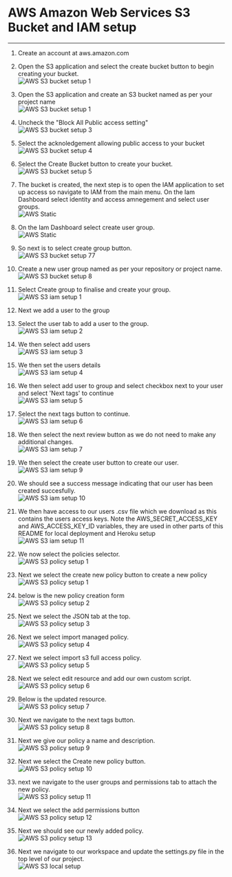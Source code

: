 # AWS Amazon Web Services S3 Bucket and IAM setup 
<hr>

1. Create an account at aws.amazon.com

2. Open the S3 application and select the create bucket button to begin creating your bucket.
<br>![AWS S3 bucket setup 1](../media/readme/amazon_web_services_s3_bucket_setup/how_to_create_s3_bucket/a.JPG)

3. Open the S3 application and create an S3 bucket named as per your project name
<br>![AWS S3 bucket setup 1](../media/readme/amazon_web_services_s3_bucket_setup/how_to_create_s3_bucket/b.JPG)

4. Uncheck the "Block All Public access setting"
<br>![AWS S3 bucket setup 3](../media/readme/amazon_web_services_s3_bucket_setup/how_to_create_s3_bucket/c.JPG)

5. Select the acknoledgement allowing public access to your bucket
<br>![AWS S3 bucket setup 4](../media/readme/amazon_web_services_s3_bucket_setup/how_to_create_s3_bucket/d.JPG)

6. Select the Create Bucket button to create your bucket.
<br>![AWS S3 bucket setup 5](../media/readme/amazon_web_services_s3_bucket_setup/how_to_create_s3_bucket/e.JPG)

7. The bucket is created, the next step is to open the IAM application to set up access so navigate to IAM from the main menu. On the Iam Dashboard select identity and access amnegement and select user groups.
<br>![AWS Static](../media/readme/amazon_web_services_s3_bucket_setup/iam_setup/create_new_group/user-groups-selector.JPG)

8. On the Iam Dashboard select create user group.
<br>![AWS Static](../media/readme/amazon_web_services_s3_bucket_setup/iam_setup/create_new_group//user-groups.JPG)

9. So next is to select create group button.
<br> ![AWS S3 bucket setup 77](../media/readme/amazon_web_services_s3_bucket_setup/iam_setup/create_new_group/create-new-groups-button.JPG)


10. Create a new user group named as per your repository or project name.
<br>![AWS S3 bucket setup 8](../media/readme/amazon_web_services_s3_bucket_setup/iam_setup/create_new_group/group-name.JPG)

11. Select Create group to finalise and create your group.
<br>![AWS S3 iam setup 1](../media/readme/amazon_web_services_s3_bucket_setup/iam_setup/create_new_group/create-group.JPG)


12. Next we add a user to the group

13. Select the user tab to add a user to the group.
<br>![AWS S3 iam setup 2](../media/readme/amazon_web_services_s3_bucket_setup/iam_setup/iam_policy/user/user-tab.JPG)

14. We then select add users
<br>![AWS S3 iam setup 3](../media/readme/amazon_web_services_s3_bucket_setup/iam_setup/iam_policy/user/add-new-user-button.JPG)

15. We then set the users details
<br>![AWS S3 iam setup 4](../media/readme/amazon_web_services_s3_bucket_setup/iam_setup/iam_policy/user/create-user-form.JPG)

16. We then select add user to group and select checkbox next to your user and select 'Next tags' to continue
<br>![AWS S3 iam setup 5](../media/readme/amazon_web_services_s3_bucket_setup/iam_setup/iam_policy/user/add-user-to-group-page.JPG)

17. Select the next tags button to continue.
<br>![AWS S3 iam setup 6](../media/readme/amazon_web_services_s3_bucket_setup/iam_setup/iam_policy/user/next-tags-button.JPG)

18. We then select the next review button as we do not need to make any additional changes.
<br>![AWS S3 iam setup 7](../media/readme/amazon_web_services_s3_bucket_setup/iam_setup/iam_policy/user/next-review-button.JPG)

19. We then select the create user button to create our user.
<br>![AWS S3 iam setup 9](../media/readme/amazon_web_services_s3_bucket_setup/iam_setup/iam_policy/user/create-user-button.JPG)

20. We should see a success message indicating that our user has been created succesfully.
<br>![AWS S3 iam setup 10](../media/readme/amazon_web_services_s3_bucket_setup/iam_setup/iam_policy/user/success-message-as-new-user-created.JPG)

21. We then have access to our users .csv file which we download as this contains the users access keys. Note the AWS_SECRET_ACCESS_KEY and AWS_ACCESS_KEY_ID variables, they are used in other parts of this README for local deployment and Heroku setup
<br>![AWS S3 iam setup 11](../media/readme/amazon_web_services_s3_bucket_setup/iam_setup/iam_policy/user/download-csv-file.JPG)

22. We now select the policies selector.
<br>![AWS S3 policy setup 1](../media/readme/amazon_web_services_s3_bucket_setup/iam_setup/iam_policy/policies%20selector.JPG)

23. Next we select the create new policy button to create a new policy
<br>![AWS S3 policy setup 1](../media/readme/amazon_web_services_s3_bucket_setup/iam_setup/iam_policy/create%20new%20policy%20button.JPG)

24. below is the new policy creation form
<br>![AWS S3 policy setup 2](../media/readme/amazon_web_services_s3_bucket_setup/iam_setup/iam_policy/new%20policy%20creation%20form.JPG)

25. Next we select the JSON tab at the top.
<br>![AWS S3 policy setup 3](../media/readme/amazon_web_services_s3_bucket_setup/iam_setup/iam_policy/select%20json%20tab.JPG)

26. Next we select import managed policy.
<br>![AWS S3 policy setup 4](../media/readme/amazon_web_services_s3_bucket_setup/iam_setup/iam_policy/import%20managed%20policy.JPG)

27. Next we select import s3 full access policy. 
<br>![AWS S3 policy setup 5](../media/readme/amazon_web_services_s3_bucket_setup/iam_setup/iam_policy/import%20s3%20full%20access%20policy.JPG)

28. Next we select edit resource and add our own custom script.
<br>![AWS S3 policy setup 6](../media/readme/amazon_web_services_s3_bucket_setup/iam_setup/iam_policy/edit%20resource.JPG)

29. Below is the updated resource.
<br>![AWS S3 policy setup 7](../media/readme/amazon_web_services_s3_bucket_setup/iam_setup/iam_policy/next%20tags%20button.JPG)

30. Next we navigate to the next tags button.
<br>![AWS S3 policy setup 8](../media/readme/amazon_web_services_s3_bucket_setup/iam_setup/iam_policy/name%20and%20description%20of%20policy.JPG)

31. Next we give our policy a name and description.
<br>![AWS S3 policy setup 9](../media/readme/amazon_web_services_s3_bucket_setup/iam_setup/iam_policy/create%20policy%20button.JPG)

32. Next we select the Create new policy button.
<br>![AWS S3 policy setup 10](../media/readme/amazon_web_services_s3_bucket_setup/iam_setup/iam_policy/user%20groups%20permissions%20tab%20to%20attach%20policy.JPG)

33. next we navigate to the user groups and permissions tab to attach the new policy.
<br>![AWS S3 policy setup 11](../media/readme/amazon_web_services_s3_bucket_setup/iam_setup/iam_policy/attach%20policy%20tab.JPG)

34. Next we select the add permissions button
<br>![AWS S3 policy setup 12](../media/readme/amazon_web_services_s3_bucket_setup/iam_setup/iam_policy/add%20permissions%20button.JPG)

35. Next we should see our newly added policy.
<br>![AWS S3 policy setup 13](../media/readme/amazon_web_services_s3_bucket_setup/iam_setup/iam_policy/newly%20added%20policy.JPG)


36. Next we navigate to our workspace and update the settings.py file in the top level of our project.
<br>![AWS S3 local setup](../media/readme/amazon_web_services_s3_bucket_setup/iam_setup/update%20settings.py%20file%20in%20main%20app%20to%20use%20bucket.JPG)

